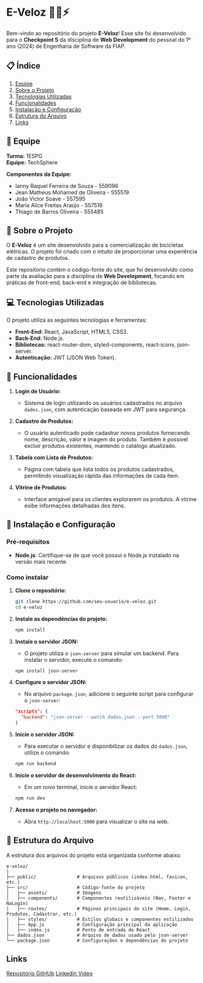 # E-Veloz 🚴‍♂️⚡

Bem-vindo ao repositório do projeto **E-Veloz**! Esse site foi desenvolvido para o **Checkpoint 5** da disciplina de **Web Development** do pessoal do 1º ano (2024) de Engenharia de Software da FIAP.

## 📋 Índice

1. [Equipe](#equipe)
2. [Sobre o Projeto](#sobre-o-projeto)
3. [Tecnologias Utilizadas](#tecnologias-utilizadas)
4. [Funcionalidades](#funcionalidades)
5. [Instalação e Configuração](#instalação-e-configuração)
6. [Estrutura do Arquivo](#estrutura-do-arquivo)
7. [Links](#links)

## 👥 Equipe

**Turma:** 1ESPG  
**Equipe:** TechSphere  

**Componentes da Equipe:**
- Ianny Raquel Ferreira de Souza - 559096
- Jean Matheus Mohamed de Oliveira - 555519
- João Victor Soave - 557595
- Maria Alice Freitas Araújo - 557516
- Thiago de Barros Oliveira - 555485

## 📖 Sobre o Projeto

O **E-Veloz** é um site desenvolvido para a comercialização de bicicletas elétricas. O projeto foi criado com o intuito de proporcionar uma experiência de cadastro de produtos.

Este repositório contém o código-fonte do site, que foi desenvolvido como parte da avaliação para a disciplina de **Web Development**, focando em práticas de front-end, back-end e integração de bibliotecas.

## 💻 Tecnologias Utilizadas

O projeto utiliza as seguintes tecnologias e ferramentas:

- **Front-End:** React, JavaScript, HTML5, CSS3.
- **Back-End:** Node.js.
- **Bibliotecas:** react-router-dom, styled-components, react-icons, json-server.
- **Autenticação:** JWT (JSON Web Token).

## 🌟 Funcionalidades

1. **Login de Usuário:**
   - Sistema de login utilizando os usuários cadastrados no arquivo `dados.json`, com autenticação baseada em JWT para segurança.

2. **Cadastro de Produtos:**
   - O usuário autenticado pode cadastrar novos produtos fornecendo nome, descrição, valor e imagem do produto. Também é possível excluir produtos existentes, mantendo o catálogo atualizado.

3. **Tabela com Lista de Produtos:**
   - Página com tabela que lista todos os produtos cadastrados, permitindo visualização rápida das informações de cada item.

4. **Vitrine de Produtos:**
   - Interface amigável para os clientes explorarem os produtos. A vitrine exibe informações detalhadas dos itens.

## 🔧 Instalação e Configuração

### Pré-requisitos

- **Node.js**: Certifique-se de que você possui o Node.js instalado na versão mais recente.

### Como instalar

1. **Clone o repositório:**
   ```bash
   git clone https://github.com/seu-usuario/e-veloz.git
   cd e-veloz
   ```

2. **Instale as dependências do projeto:**
   ```bash
   npm install
   ```

3. **Instale o servidor JSON:**
   - O projeto utiliza o `json-server` para simular um backend. Para instalar o servidor, execute o comando:
   ```bash
   npm install json-server
   ```

4. **Configure o servidor JSON:**
   - No arquivo `package.json`, adicione o seguinte script para configurar o `json-server`:

   ```json
   "scripts": {
     "backend": "json-server --watch dados.json --port 5000"
   }
   ```

5. **Inicie o servidor JSON:**
   - Para executar o servidor e disponibilizar os dados do `dados.json`, utilize o comando:
   ```bash
   npm run backend
   ```

6. **Inicie o servidor de desenvolvimento do React:**
   - Em um novo terminal, inicie o servidor React:
   ```bash
   npm run dev
   ```
   
7. **Acesse o projeto no navegador:**
   - Abra `http://localhost:5000` para visualizar o site na web.

## 📂 Estrutura do Arquivo

A estrutura dos arquivos do projeto está organizada conforme abaixo:

```
e-veloz/
│
├── public/               # Arquivos públicos (index.html, favicon, etc.)
├── src/                  # Código-fonte do projeto
│   ├── assets/           # Imagens
│   ├── components/       # Componentes reutilizáveis (Nav, Footer e NaLogin)
│   ├── routes/           # Páginas principais do site (Home, Login, Produtos, Cadastrar, etc.)
│   ├── styles/           # Estilos globais e componentes estilizados
│   ├── App.js            # Configuração principal da aplicação
│   ├── index.js          # Ponto de entrada do React
├── dados.json            # Arquivo de dados usado pelo json-server
└── package.json          # Configurações e dependências do projeto
```
## Links
[Repositório GitHUb](https://github.com/Cps-Tech-Sphere/CP5-WEB)
[Linkedin Video](https://www.linkedin.com/posts/jean-matheus-mohamed-de-oliveira-263a40295_reactjs-desenvolvimentoweb-engenhariadesoftware-activity-7247390366289547264-JWDd?utm_source=share&utm_medium=member_android)
